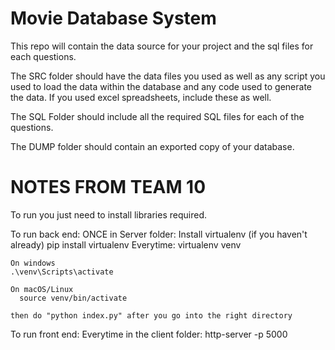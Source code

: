 # Movie Database System

This repo will contain the data source for your project and the sql files for each questions.

The SRC folder should have the data files you used as well as any script you used to load the data within the database and any code used to generate the data. If you used excel spreadsheets, include these as well.

The SQL Folder should include all the required SQL files for each of the questions.

The DUMP folder should contain an exported copy of your database.


# NOTES FROM TEAM 10
To run you just need to install libraries required.

To run back end:
ONCE in Server folder:
  Install virtualenv (if you haven't already)
  pip install virtualenv
  Everytime:
    virtualenv venv
  
    On windows
    .\venv\Scripts\activate
    
    On macOS/Linux
      source venv/bin/activate 
    
    then do "python index.py" after you go into the right directory

To run front end:
  Everytime in the client folder:
    http-server -p 5000
